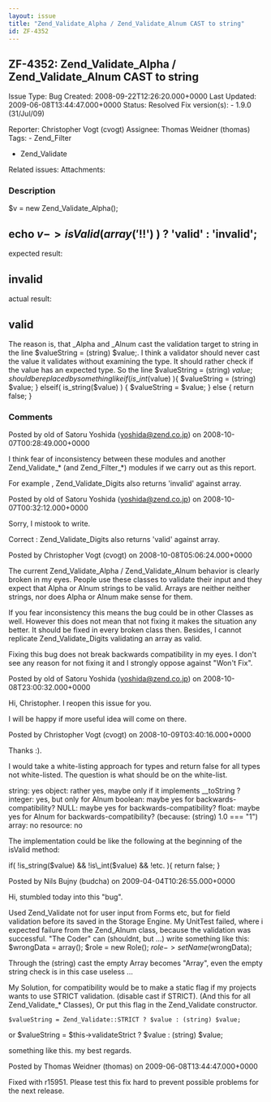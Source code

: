 ```yaml
---
layout: issue
title: "Zend_Validate_Alpha / Zend_Validate_Alnum CAST to string"
id: ZF-4352
---
```


ZF-4352: Zend\_Validate\_Alpha / Zend\_Validate\_Alnum CAST to string
---------------------------------------------------------------------

 Issue Type: Bug Created: 2008-09-22T12:26:20.000+0000 Last Updated: 2009-06-08T13:44:47.000+0000 Status: Resolved Fix version(s): - 1.9.0 (31/Jul/09)
 
 Reporter:  Christopher Vogt (cvogt)  Assignee:  Thomas Weidner (thomas)  Tags: - Zend\_Filter
- Zend\_Validate
 
 Related issues: 
 Attachments: 
### Description

$v = new Zend\_Validate\_Alpha();

echo $v->isValid( array('%&$!!') ) ? 'valid' : 'invalid';
---------------------------------------------------------

expected result:

invalid
-------

actual result:

valid
-----

The reason is, that \_Alpha and \_Alnum cast the validation target to string in the line $valueString = (string) $value;. I think a validator should never cast the value it validates without examining the type. It should rather check if the value has an expected type. So the line $valueString = (string) $value; should be replaced by something like if( is\_int($value) ){ $valueString = (string) $value; } elseif( is\_string($value) ) { $valueString = $value; } else { return false; }

 

 

### Comments

Posted by old of Satoru Yoshida (yoshida@zend.co.jp) on 2008-10-07T00:28:49.000+0000

I think fear of inconsistency between these modules and another Zend\_Validate\_\* (and Zend\_Filter\_\*) modules if we carry out as this report.

For example , Zend\_Validate\_Digits also returns 'invalid' against array.

 

 

Posted by old of Satoru Yoshida (yoshida@zend.co.jp) on 2008-10-07T00:32:12.000+0000

Sorry, I mistook to write.

Correct : Zend\_Validate\_Digits also returns 'valid' against array.

 

 

Posted by Christopher Vogt (cvogt) on 2008-10-08T05:06:24.000+0000

The current Zend\_Validate\_Alpha / Zend\_Validate\_Alnum behavior is clearly broken in my eyes. People use these classes to validate their input and they expect that Alpha or Alnum strings to be valid. Arrays are neither neither strings, nor does Alpha or Alnum make sense for them.

If you fear inconsistency this means the bug could be in other Classes as well. However this does not mean that not fixing it makes the situation any better. It should be fixed in every broken class then. Besides, I cannot replicate Zend\_Validate\_Digits validating an array as valid.

Fixing this bug does not break backwards compatibility in my eyes. I don't see any reason for not fixing it and I strongly oppose against "Won't Fix".

 

 

Posted by old of Satoru Yoshida (yoshida@zend.co.jp) on 2008-10-08T23:00:32.000+0000

Hi, Christopher. I reopen this issue for you.

I will be happy if more useful idea will come on there.

 

 

Posted by Christopher Vogt (cvogt) on 2008-10-09T03:40:16.000+0000

Thanks :).

I would take a white-listing approach for types and return false for all types not white-listed. The question is what should be on the white-list.

string: yes object: rather yes, maybe only if it implements \_\_toString ? integer: yes, but only for Alnum boolean: maybe yes for backwards-compatibility? NULL: maybe yes for backwards-compatibility? float: maybe yes for Alnum for backwards-compatibility? (because: (string) 1.0 === "1") array: no resource: no

The implementation could be like the following at the beginning of the isValid method:

if( !is\_string($value) && !is\_int($value) && !etc. ){ return false; }

 

 

Posted by Nils Bujny (budcha) on 2009-04-04T10:26:55.000+0000

Hi, stumbled today into this "bug".

Used Zend\_Validate not for user input from Forms etc, but for field validation before its saved in the Storage Engine. My UnitTest failed, where i expected failure from the Zend\_Alnum class, because the validation was successful. "The Coder" can (shouldnt, but ...) write something like this:     $wrongData = array();
    $role = new Role();
    $role->setName($wrongData);

Through the (string) cast the empty Array becomes "Array", even the empty string check is in this case useless ...

My Solution, for compatibility would be to make a static flag if my projects wants to use STRICT validation. (disable cast if STRICT). (And this for all Zend\_Validate\_\* Classes), Or put this flag in the Zend\_Validate constructor.

    $valueString = Zend_Validate::STRICT ? $value : (string) $value;

 or     $valueString = $this->validateStrict ? $value : (string) $value;

something like this. my best regards.

 

 

Posted by Thomas Weidner (thomas) on 2009-06-08T13:44:47.000+0000

Fixed with r15951. Please test this fix hard to prevent possible problems for the next release.

 

 